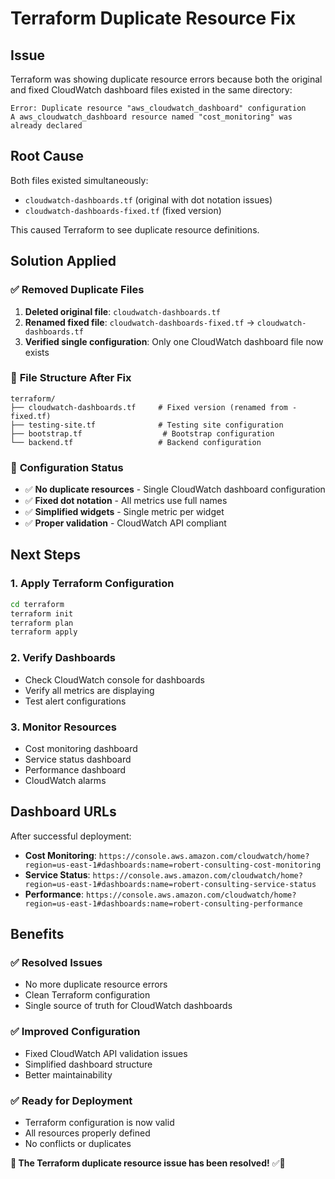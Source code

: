 # Terraform Duplicate Resource Fix

## Issue
Terraform was showing duplicate resource errors because both the original and fixed CloudWatch dashboard files existed in the same directory:

```
Error: Duplicate resource "aws_cloudwatch_dashboard" configuration
A aws_cloudwatch_dashboard resource named "cost_monitoring" was already declared
```

## Root Cause
Both files existed simultaneously:
- `cloudwatch-dashboards.tf` (original with dot notation issues)
- `cloudwatch-dashboards-fixed.tf` (fixed version)

This caused Terraform to see duplicate resource definitions.

## Solution Applied

### ✅ **Removed Duplicate Files**
1. **Deleted original file**: `cloudwatch-dashboards.tf`
2. **Renamed fixed file**: `cloudwatch-dashboards-fixed.tf` → `cloudwatch-dashboards.tf`
3. **Verified single configuration**: Only one CloudWatch dashboard file now exists

### 📁 **File Structure After Fix**
```
terraform/
├── cloudwatch-dashboards.tf     # Fixed version (renamed from -fixed.tf)
├── testing-site.tf              # Testing site configuration
├── bootstrap.tf                  # Bootstrap configuration
└── backend.tf                   # Backend configuration
```

### 🔧 **Configuration Status**
- ✅ **No duplicate resources** - Single CloudWatch dashboard configuration
- ✅ **Fixed dot notation** - All metrics use full names
- ✅ **Simplified widgets** - Single metric per widget
- ✅ **Proper validation** - CloudWatch API compliant

## Next Steps

### 1. Apply Terraform Configuration
```bash
cd terraform
terraform init
terraform plan
terraform apply
```

### 2. Verify Dashboards
- Check CloudWatch console for dashboards
- Verify all metrics are displaying
- Test alert configurations

### 3. Monitor Resources
- Cost monitoring dashboard
- Service status dashboard  
- Performance dashboard
- CloudWatch alarms

## Dashboard URLs
After successful deployment:

- **Cost Monitoring**: `https://console.aws.amazon.com/cloudwatch/home?region=us-east-1#dashboards:name=robert-consulting-cost-monitoring`
- **Service Status**: `https://console.aws.amazon.com/cloudwatch/home?region=us-east-1#dashboards:name=robert-consulting-service-status`
- **Performance**: `https://console.aws.amazon.com/cloudwatch/home?region=us-east-1#dashboards:name=robert-consulting-performance`

## Benefits

### ✅ **Resolved Issues**
- No more duplicate resource errors
- Clean Terraform configuration
- Single source of truth for CloudWatch dashboards

### ✅ **Improved Configuration**
- Fixed CloudWatch API validation issues
- Simplified dashboard structure
- Better maintainability

### ✅ **Ready for Deployment**
- Terraform configuration is now valid
- All resources properly defined
- No conflicts or duplicates

**🎯 The Terraform duplicate resource issue has been resolved!** ✅🔧
